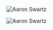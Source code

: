 ![Aaron Swartz](https://github.com/LiwenYe/BaiduIfe_JavaScript/raw/master/task7/task_7_1.png)


![Aaron Swartz](https://github.com/LiwenYe/BaiduIfe_JavaScript/raw/master/task7/task_7_2.jpg)